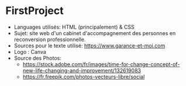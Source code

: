# FirstProject

- Languages utilisés: HTML (principalement) & CSS
- Sujet: site web d'un cabinet d'accompagnement des personnes en reconversion professionnelle.
- Sources pour le texte utilisé: https://www.garance-et-moi.com
- Logo : Canva
- Source des Photos: 
   * https://stock.adobe.com/fr/images/time-for-change-concept-of-new-life-changing-and-improvement/132619083
   * https://fr.freepik.com/photos-vecteurs-libre/social
